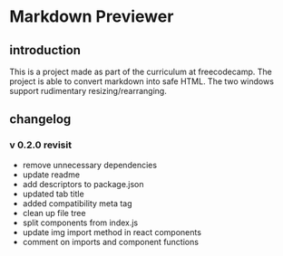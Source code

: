 # Markdown Previewer

## introduction
This is a project made as part of the curriculum at freecodecamp.
The project is able to convert markdown into safe HTML.
The two windows support rudimentary resizing/rearranging.

## changelog

### v 0.2.0 revisit
- remove unnecessary dependencies
- update readme
- add descriptors to package.json
- updated tab title
- added compatibility meta tag
- clean up file tree
- split components from index.js
- update img import method in react components
- comment on imports and component functions
